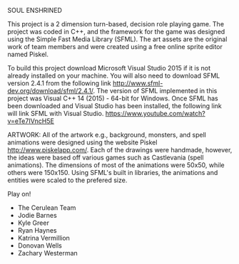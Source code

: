 SOUL ENSHRINED

This project is a 2 dimension turn-based, decision role playing game. The project was coded in C++, and the framework for the game was designed using the Simple Fast Media Library (SFML). The art assets are the original work of team members and were created using a free online sprite editor named Piskel.  

To build this project download Microsoft Visual Studio 2015 if it is not already installed on your machine. You will also need to download SFML version 2.4.1 from the following link http://www.sfml-dev.org/download/sfml/2.4.1/.
The version of SFML implemented in this project was Visual C++ 14 (2015) - 64-bit for Windows.
Once SFML has been downloaded and Visual Studio has been installed, the following link will link SFML with Visual Studio.
https://www.youtube.com/watch?v=eTe7IVncH5E

ARTWORK: All of the artwork e.g., background, monsters, and spell animations were designed using the website Piskel http://www.piskelapp.com/. Each of the drawings were handmade, however, the ideas were based off various games such as Castlevania (spell animations). The dimensions of most of the animations were 50x50, while others were 150x150. Using SFML's built in libraries, the animations and entities were scaled to the prefered size.

Play on!
- The Cerulean Team
- Jodie Barnes
- Kyle Greer
- Ryan Haynes
- Katrina Vermillion
- Donovan Wells
- Zachary Westerman

